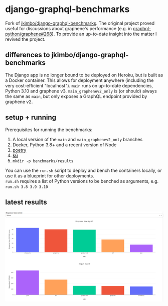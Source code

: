 # django-graphql-benchmarks
Fork of [jkimbo/django-graphql-benchmarks](https://github.com/jkimbo/django-graphql-benchmarks).
The original project proved useful for discussions about graphene's performance (e.g. in [graphql-python/graphene#268](https://github.com/graphql-python/graphene/issues/268)).
To provide an up-to-date insight into the matter I revived the project.

## differences to jkimbo/django-graphql-benchmarks
The Django app is no longer bound to be deployed on Heroku, but is built as a Docker container. This allows for deployment anywhere (including the very cost-efficient "localhost").
`main` runs on up-to-date dependencies, Python 3.10 and graphene v3.
`main_graphenev2_only` is (or should) always the same as `main`, but only exposes a GraphQL endpoint provided by graphene v2.

## setup + running
Prerequisites for running the benchmarks:
1. A local version of the `main` and `main_graphenev2_only` branches
2. Docker, Python 3.8+ and a recent version of Node
3. [poetry](https://python-poetry.org/docs/#installation)
4. [k6](https://k6.io/docs/get-started/installation/)
5. `mkdir -p benchmarks/results`

You can use the `run.sh` script to deploy and bench the containers locally, or use it as a blueprint for other deployments.  
`run.sh` requires a list of Python versions to be benched as arguments, e.g. `run.sh 3.8 3.9 3.10`

## latest results
![latest results](latest.png)
